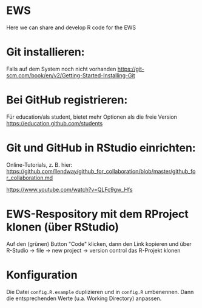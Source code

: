 # EWS
Here we can share  and develop R code for the EWS 

# Git installieren:
Falls auf dem System noch nicht vorhanden
https://git-scm.com/book/en/v2/Getting-Started-Installing-Git

# Bei GitHub registrieren:
Für education/als student, bietet mehr Optionen als die freie Version
https://education.github.com/students

# Git und GitHub in RStudio einrichten:
Online-Tutorials, z. B. hier:
https://github.com/llendway/github_for_collaboration/blob/master/github_for_collaboration.md

https://www.youtube.com/watch?v=QLFc9gw_Hfs

# EWS-Respository mit dem RProject klonen (über RStudio)
Auf den (grünen) Button "Code" klicken, dann den Link kopieren und über R-Studio -> file -> new project -> version control das R-Projekt klonen

# Konfiguration
Die Datei `config.R.example` duplizieren und in `config.R` umbenennen. Dann die entsprechenden Werte (u.a. Working Directory) anpassen.